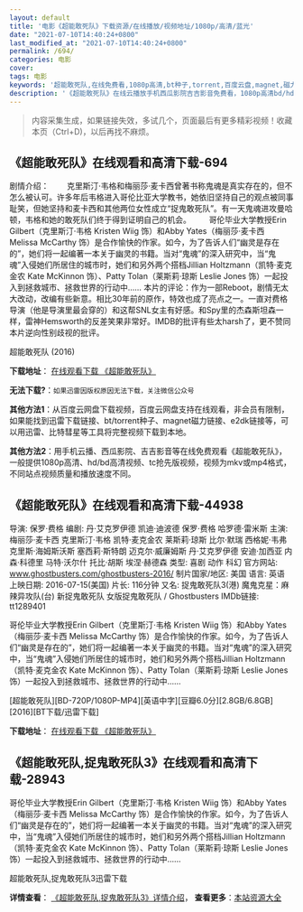 ```yaml
---
layout: default
title: '电影《超能敢死队》下载资源/在线播放/视频地址/1080p/高清/蓝光'
date: "2021-07-10T14:40:24+0800"
last_modified_at: "2021-07-10T14:40:24+0800"
permalink: /694/
categories: 电影
cover:
tags: 电影
keywords: '超能敢死队,在线免费看,1080p高清,bt种子,torrent,百度云盘,magnet,磁力链,迅雷下载资源'
description: '《超能敢死队》在线云播放手机西瓜影院吉吉影音免费看，1080p高清bd/hd未删减完整版和tc抢先枪版，mkv/mp4格式，附带bt/torrent种子、magnet/磁力链、百度云盘、网盘资源迅雷下载链接'
---
```


>内容采集生成，如果链接失效，多试几个，页面最后有更多精彩视频！收藏本页（Ctrl+D)，以后再找不麻烦。


## 《超能敢死队》在线观看和高清下载-694

剧情介绍： 　　克里斯汀·韦格和梅丽莎·麦卡西曾著书称鬼魂是真实存在的，但不怎么被认可。许多年后韦格进入哥伦比亚大学教书，她依旧坚持自己的观点被同事耻笑，但她坚持和麦卡西和其他两位女性成立“捉鬼敢死队”。有一天鬼魂进攻曼哈顿，韦格和她的敢死队们终于得到证明自己的机会。 　　哥伦毕业大学教授Erin Gilbert（克里斯汀·韦格 Kristen Wiig 饰）和Abby Yates（梅丽莎·麦卡西 Melissa McCarthy 饰）是合作愉快的作家。如今，为了告诉人们“幽灵是存在的”，她们将一起编著一本关于幽灵的书籍。当对“鬼魂”的深入研究中，当“鬼魂”入侵她们所居住的城市时，她们和另外两个搭档Jillian Holtzmann（凯特·麦克金农 Kate McKinnon 饰）、Patty Tolan（莱斯莉·琼斯 Leslie Jones 饰）一起投入到拯救城市、拯救世界的行动中…… 本片的评论：作为一部Reboot，剧情无太大改动，改编有些新意。相比30年前的原作，特效也成了亮点之一。一直对费格导演（他是导演里最会穿的）和这帮SNL女主有好感。和Spy里的杰森斯坦森一样，雷神Hemsworth的反差笑果非常好。IMDB的批评有些太harsh了，更不赞同本片逆向性别歧视的批评。


超能敢死队 (2016)

**下载地址**： [在线观看下载 《超能敢死队》](https://www.btbtdy.me/btdy/dy7019.html) 


**无法下载?**：`如果迅雷因版权原因无法下载，关注微信公众号 `

**其他方法1**：从百度云网盘下载视频，百度云网盘支持在线观看，非会员有限制，如果能找到迅雷下载链接、bt/torrent种子、magnet磁力链接、e2dk链接等，可以用迅雷、比特彗星等工具将完整视频下载到本地。

**其他方法2**：用手机云播、西瓜影院、吉吉影音等在线免费观看《超能敢死队》，一般提供1080p高清、hd/bd高清视频、tc抢先版视频，视频为mkv或mp4格式，不同站点视频质量和播放速度不同。


## 《超能敢死队》在线观看和高清下载-44938

导演: 保罗·费格 编剧: 丹·艾克罗伊德 凯迪·迪波德 保罗·费格 哈罗德·雷米斯 主演: 梅丽莎·麦卡西 克里斯汀·韦格 凯特·麦克金农 莱斯莉·琼斯 比尔·默瑞 西格妮·韦弗 克里斯·海姆斯沃斯 塞西莉·斯特朗 迈克尔·威廉姆斯 丹·艾克罗伊德 安迪·加西亚 内森·科德里 马特·沃尔什 托比·胡斯 埃涅·赫德森 类型: 喜剧 动作 科幻 官方网站: www.ghostbusters.com/ghostbusters-2016/ 制片国家/地区: 美国 语言: 英语 上映日期: 2016-07-15(美国) 片长: 116分钟 又名: 捉鬼敢死队3(港) 魔鬼克星：麻辣异攻队(台) 新捉鬼敢死队 女版捉鬼敢死队 / Ghostbusters IMDb链接: tt1289401

哥伦毕业大学教授Erin Gilbert（克里斯汀·韦格 Kristen Wiig 饰）和Abby Yates（梅丽莎·麦卡西 Melissa McCarthy 饰）是合作愉快的作家。如今，为了告诉人们“幽灵是存在的”，她们将一起编著一本关于幽灵的书籍。当对“鬼魂”的深入研究中，当“鬼魂”入侵她们所居住的城市时，她们和另外两个搭档Jillian Holtzmann（凯特·麦克金农 Kate McKinnon 饰）、Patty Tolan（莱斯莉·琼斯 Leslie Jones 饰）一起投入到拯救城市、拯救世界的行动中……


[超能敢死队][BD-720P/1080P-MP4][英语中字][豆瓣6.0分][2.8GB/6.8GB][2016][BT下载/迅雷下载]

**下载地址**： [在线观看下载 《超能敢死队》](https://www.btdx8.com/torrent/ghostbusters_2016.html) 


## 《超能敢死队,捉鬼敢死队3》在线观看和高清下载-28943

哥伦毕业大学教授Erin Gilbert（克里斯汀·韦格 Kristen Wiig 饰）和Abby Yates（梅丽莎·麦卡西 Melissa McCarthy 饰）是合作愉快的作家。如今，为了告诉人们“幽灵是存在的”，她们将一起编著一本关于幽灵的书籍。当对“鬼魂”的深入研究中，当“鬼魂”入侵她们所居住的城市时，她们和另外两个搭档Jillian Holtzmann（凯特·麦克金农 Kate McKinnon 饰）、Patty Tolan（莱斯莉·琼斯 Leslie Jones 饰）一起投入到拯救城市、拯救世界的行动中……


超能敢死队,捉鬼敢死队3迅雷下载

**详情查看**： [《超能敢死队,捉鬼敢死队3》详情介绍](/movie/28943/)， **查看更多**：[本站资源大全](/movie/t/all/)

